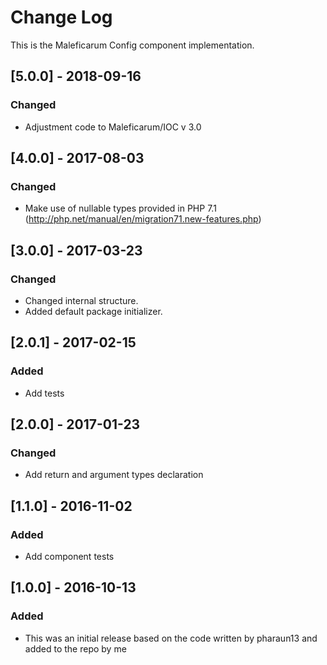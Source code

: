 # Change Log
This is the Maleficarum Config component implementation. 

## [5.0.0] - 2018-09-16
### Changed
- Adjustment code to Maleficarum/IOC v 3.0

## [4.0.0] - 2017-08-03
### Changed
- Make use of nullable types provided in PHP 7.1 (http://php.net/manual/en/migration71.new-features.php)

## [3.0.0] - 2017-03-23
### Changed
- Changed internal structure.
- Added default package initializer.

## [2.0.1] - 2017-02-15
### Added
- Add tests

## [2.0.0] - 2017-01-23
### Changed
- Add return and argument types declaration

## [1.1.0] - 2016-11-02
### Added
- Add component tests

## [1.0.0] - 2016-10-13
### Added
- This was an initial release based on the code written by pharaun13 and added to the repo by me

